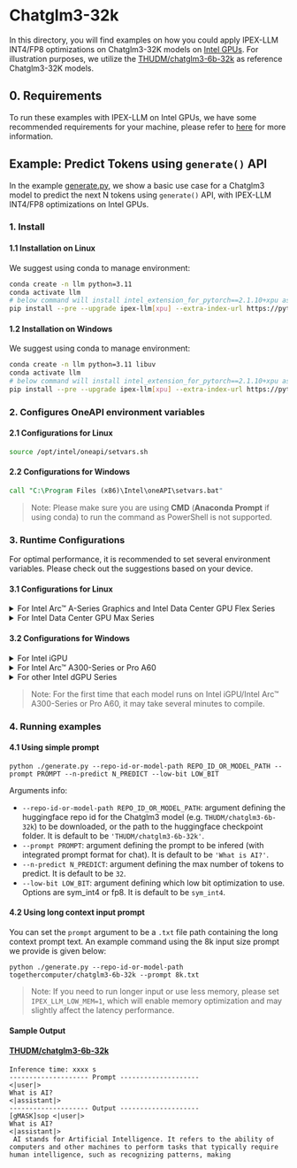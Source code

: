 # Chatglm3-32k
In this directory, you will find examples on how you could apply IPEX-LLM INT4/FP8 optimizations on Chatglm3-32K models on [Intel GPUs](../../../README.md). For illustration purposes, we utilize the [THUDM/chatglm3-6b-32k](https://huggingface.co/THUDM/chatglm3-6b-32k) as reference Chatglm3-32K models.

## 0. Requirements
To run these examples with IPEX-LLM on Intel GPUs, we have some recommended requirements for your machine, please refer to [here](../../../README.md#requirements) for more information.

## Example: Predict Tokens using `generate()` API
In the example [generate.py](./generate.py), we show a basic use case for a Chatglm3 model to predict the next N tokens using `generate()` API, with IPEX-LLM INT4/FP8 optimizations on Intel GPUs.
### 1. Install
#### 1.1 Installation on Linux
We suggest using conda to manage environment:
```bash
conda create -n llm python=3.11
conda activate llm
# below command will install intel_extension_for_pytorch==2.1.10+xpu as default
pip install --pre --upgrade ipex-llm[xpu] --extra-index-url https://pytorch-extension.intel.com/release-whl/stable/xpu/us/
```

#### 1.2 Installation on Windows
We suggest using conda to manage environment:
```bash
conda create -n llm python=3.11 libuv
conda activate llm
# below command will install intel_extension_for_pytorch==2.1.10+xpu as default
pip install --pre --upgrade ipex-llm[xpu] --extra-index-url https://pytorch-extension.intel.com/release-whl/stable/xpu/us/
```

### 2. Configures OneAPI environment variables
#### 2.1 Configurations for Linux
```bash
source /opt/intel/oneapi/setvars.sh
```
#### 2.2 Configurations for Windows
```cmd
call "C:\Program Files (x86)\Intel\oneAPI\setvars.bat"
```
> Note: Please make sure you are using **CMD** (**Anaconda Prompt** if using conda) to run the command as PowerShell is not supported.
### 3. Runtime Configurations
For optimal performance, it is recommended to set several environment variables. Please check out the suggestions based on your device.
#### 3.1 Configurations for Linux
<details>

<summary>For Intel Arc™ A-Series Graphics and Intel Data Center GPU Flex Series</summary>

```bash
export USE_XETLA=OFF
export SYCL_PI_LEVEL_ZERO_USE_IMMEDIATE_COMMANDLISTS=1
```

</details>

<details>

<summary>For Intel Data Center GPU Max Series</summary>

```bash
export LD_PRELOAD=${LD_PRELOAD}:${CONDA_PREFIX}/lib/libtcmalloc.so
export SYCL_PI_LEVEL_ZERO_USE_IMMEDIATE_COMMANDLISTS=1
export ENABLE_SDP_FUSION=1
```
> Note: Please note that `libtcmalloc.so` can be installed by `conda install -c conda-forge -y gperftools=2.10`.
</details>

#### 3.2 Configurations for Windows
<details>

<summary>For Intel iGPU</summary>

```cmd
set SYCL_CACHE_PERSISTENT=1
set BIGDL_LLM_XMX_DISABLED=1
```

</details>

<details>

<summary>For Intel Arc™ A300-Series or Pro A60</summary>

```cmd
set SYCL_CACHE_PERSISTENT=1
```

</details>

<details>

<summary>For other Intel dGPU Series</summary>

There is no need to set further environment variables.

</details>

> Note: For the first time that each model runs on Intel iGPU/Intel Arc™ A300-Series or Pro A60, it may take several minutes to compile.
### 4. Running examples
#### 4.1 Using simple prompt
```
python ./generate.py --repo-id-or-model-path REPO_ID_OR_MODEL_PATH --prompt PROMPT --n-predict N_PREDICT --low-bit LOW_BIT
```

Arguments info:
- `--repo-id-or-model-path REPO_ID_OR_MODEL_PATH`: argument defining the huggingface repo id for the Chatglm3 model (e.g. `THUDM/chatglm3-6b-32k`) to be downloaded, or the path to the huggingface checkpoint folder. It is default to be `'THUDM/chatglm3-6b-32k'`.
- `--prompt PROMPT`: argument defining the prompt to be infered (with integrated prompt format for chat). It is default to be `'What is AI?'`.
- `--n-predict N_PREDICT`: argument defining the max number of tokens to predict. It is default to be `32`.
- `--low-bit LOW_BIT`: argument defining which low bit optimization to use. Options are sym_int4 or fp8. It is default to be `sym_int4`.

#### 4.2 Using long context input prompt
You can set the `prompt` argument to be a `.txt` file path containing the long context prompt text. An example command using the 8k input size prompt we provide is given below:
```
python ./generate.py --repo-id-or-model-path togethercomputer/chatglm3-6b-32k --prompt 8k.txt
```
> Note: If you need to run longer input or use less memory, please set `IPEX_LLM_LOW_MEM=1`, which will enable memory optimization and may slightly affect the latency performance.
#### Sample Output
#### [THUDM/chatglm3-6b-32k](https://huggingface.co/THUDM/chatglm3-6b-32k)
```log
Inference time: xxxx s
-------------------- Prompt --------------------
<|user|>
What is AI?
<|assistant|>
-------------------- Output --------------------
[gMASK]sop <|user|>
What is AI?
<|assistant|>
 AI stands for Artificial Intelligence. It refers to the ability of computers and other machines to perform tasks that typically require human intelligence, such as recognizing patterns, making
```
